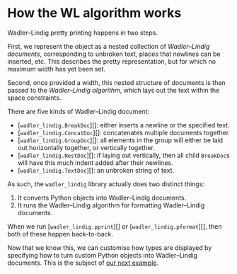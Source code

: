 # How the WL algorithm works

Wadler–Lindig pretty printing happens in two steps.

First, we represent the object as a nested collection of _Wadler–Lindig documents_, corresponding to unbroken text, places that newlines can be inserted, etc. This describes the pretty representation, but for which no maximum width has yet been set.

Second, once provided a width, this nested structure of documents is then passed to the _Wadler–Lindig algorithm_, which lays out the text within the space constraints.

There are five kinds of Wadler–Lindig document:

- [`wadler_lindig.BreakDoc`][]: either inserts a newline or the specified text.
- [`wadler_lindig.ConcatDoc`][]: concatenates multiple documents together.
- [`wadler_lindig.GroupDoc`][]: all elements in the group will either be laid out horizontally together, or vertically together.
- [`wadler_lindig.NestDoc`][]: if laying out vertically, then all child `BreakDoc`s will have this much indent added after their newlines.
- [`wadler_lindig.TextDoc`][]: an unbroken string of text.

As such, the `wadler_lindig` library actually does two distinct things:

1. It converts Python objects into Wadler–Lindig documents.
2. It runs the Wadler–Lindig algorithm for formatting Wadler–Lindig documents.

When we run [`wadler_lindig.pprint`][] or [`wadler_lindig.pformat`][], then both of these happen back-to-back.

Now that we know this, we can customise how types are displayed by specifying how to turn custom Python objects into Wadler–Lindig documents. This is the subject of [our next example](custom_pprints.ipynb).